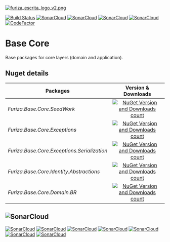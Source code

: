 [![furiza_escrita_logo_v2.png](https://www.imagemhost.com.br/images/2019/03/22/furiza_escrita_logo_v2.png)](https://www.imagemhost.com.br/image/Ybsqy)

[![Build Status](https://dev.azure.com/ivanborges/Furiza/_apis/build/status/furiza-base-core?branchName=master)](https://dev.azure.com/ivanborges/Furiza/_build/latest?definitionId=16&branchName=master)
[![SonarCloud](https://sonarcloud.io/api/project_badges/measure?project=ivanborges_furiza-base-core&metric=alert_status)](https://sonarcloud.io/dashboard?id=ivanborges_furiza-base-core)
[![SonarCloud](https://sonarcloud.io/api/project_badges/measure?project=ivanborges_furiza-base-core&metric=sqale_rating)](https://sonarcloud.io/dashboard?id=ivanborges_furiza-base-core)
[![SonarCloud](https://sonarcloud.io/api/project_badges/measure?project=ivanborges_furiza-base-core&metric=reliability_rating)](https://sonarcloud.io/dashboard?id=ivanborges_furiza-base-core)
[![SonarCloud](https://sonarcloud.io/api/project_badges/measure?project=ivanborges_furiza-base-core&metric=security_rating)](https://sonarcloud.io/dashboard?id=ivanborges_furiza-base-core)
[![CodeFactor](https://www.codefactor.io/repository/github/ivanborges/furiza-base-core/badge)](https://www.codefactor.io/repository/github/ivanborges/furiza-base-core)

# Base Core
Base packages for core layers (domain and application).

## Nuget details
|Packages|Version & Downloads|
|---------------------------|:---:|
|*Furiza.Base.Core.SeedWork*|[![NuGet Version and Downloads count](https://buildstats.info/nuget/Furiza.Base.Core.SeedWork)](https://www.nuget.org/packages/Furiza.Base.Core.SeedWork)|
|*Furiza.Base.Core.Exceptions*|[![NuGet Version and Downloads count](https://buildstats.info/nuget/Furiza.Base.Core.Exceptions)](https://www.nuget.org/packages/Furiza.Base.Core.Exceptions)|
|*Furiza.Base.Core.Exceptions.Serialization*|[![NuGet Version and Downloads count](https://buildstats.info/nuget/Furiza.Base.Core.Exceptions.Serialization)](https://www.nuget.org/packages/Furiza.Base.Core.Exceptions.Serialization)|
|*Furiza.Base.Core.Identity.Abstractions*|[![NuGet Version and Downloads count](https://buildstats.info/nuget/Furiza.Base.Core.Identity.Abstractions)](https://www.nuget.org/packages/Furiza.Base.Core.Identity.Abstractions)|
|*Furiza.Base.Core.Domain.BR*|[![NuGet Version and Downloads count](https://buildstats.info/nuget/Furiza.Base.Core.Domain.BR)](https://www.nuget.org/packages/Furiza.Base.Core.Domain.BR)|

## ![SonarCloud](https://sonarcloud.io/images/project_badges/sonarcloud-white.svg)

[![SonarCloud](https://sonarcloud.io/api/project_badges/measure?project=ivanborges_furiza-base-core&metric=ncloc)](https://sonarcloud.io/dashboard?id=ivanborges_furiza-base-core)
[![SonarCloud](https://sonarcloud.io/api/project_badges/measure?project=ivanborges_furiza-base-core&metric=coverage)](https://sonarcloud.io/dashboard?id=ivanborges_furiza-base-core)
[![SonarCloud](https://sonarcloud.io/api/project_badges/measure?project=ivanborges_furiza-base-core&metric=duplicated_lines_density)](https://sonarcloud.io/dashboard?id=ivanborges_furiza-base-core)
[![SonarCloud](https://sonarcloud.io/api/project_badges/measure?project=ivanborges_furiza-base-core&metric=sqale_index)](https://sonarcloud.io/dashboard?id=ivanborges_furiza-base-core)
[![SonarCloud](https://sonarcloud.io/api/project_badges/measure?project=ivanborges_furiza-base-core&metric=bugs)](https://sonarcloud.io/dashboard?id=ivanborges_furiza-base-core)
[![SonarCloud](https://sonarcloud.io/api/project_badges/measure?project=ivanborges_furiza-base-core&metric=vulnerabilities)](https://sonarcloud.io/dashboard?id=ivanborges_furiza-base-core)
[![SonarCloud](https://sonarcloud.io/api/project_badges/measure?project=ivanborges_furiza-base-core&metric=code_smells)](https://sonarcloud.io/dashboard?id=ivanborges_furiza-base-core)
